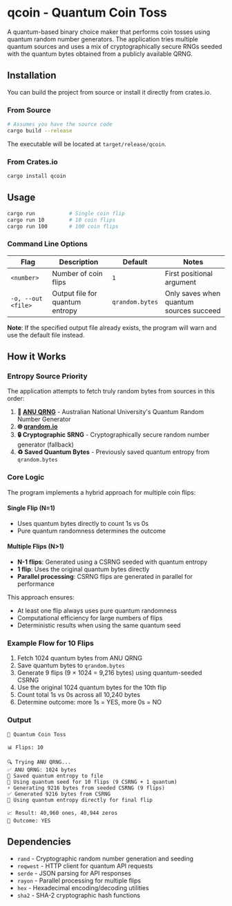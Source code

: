 # qcoin - Quantum Coin Toss

A quantum-based binary choice maker that performs coin tosses using quantum random number generators. The application tries multiple quantum sources and uses a mix of cryptographically secure RNGs seeded with the quantum bytes obtained from a publicly available QRNG.

## Installation

You can build the project from source or install it directly from crates.io.

### From Source

```bash
# Assumes you have the source code
cargo build --release
```
The executable will be located at `target/release/qcoin`.

### From Crates.io

```bash
cargo install qcoin
```

## Usage

```bash
cargo run           # Single coin flip
cargo run 10        # 10 coin flips
cargo run 100       # 100 coin flips
```

### Command Line Options

| Flag | Description | Default | Notes |
|------|-------------|---------|-------|
| `<number>` | Number of coin flips | `1` | First positional argument |
| `-o, --out <file>` | Output file for quantum entropy | `qrandom.bytes` | Only saves when quantum sources succeed |

**Note**: If the specified output file already exists, the program will warn and use the default file instead.

## How it Works

### Entropy Source Priority

The application attempts to fetch truly random bytes from sources in this order:

1. **🔬 [ANU QRNG](https://qrng.anu.edu.au/)** - Australian National University's Quantum Random Number Generator
2. **🌐 [qrandom.io](https://qrandom.io/)** 
3. **🔒 Cryptographic SRNG** - Cryptographically secure random number generator (fallback)
4. **♻️ Saved Quantum Bytes** - Previously saved quantum entropy from `qrandom.bytes`

### Core Logic

The program implements a hybrid approach for multiple coin flips:

#### Single Flip (N=1)
- Uses quantum bytes directly to count 1s vs 0s
- Pure quantum randomness determines the outcome

#### Multiple Flips (N>1) 
- **N-1 flips**: Generated using a CSRNG seeded with quantum entropy
- **1 flip**: Uses the original quantum bytes directly
- **Parallel processing**: CSRNG flips are generated in parallel for performance

This approach ensures:
- At least one flip always uses pure quantum randomness
- Computational efficiency for large numbers of flips
- Deterministic results when using the same quantum seed

### Example Flow for 10 Flips
1. Fetch 1024 quantum bytes from ANU QRNG
2. Save quantum bytes to `qrandom.bytes`
3. Generate 9 flips (9 × 1024 = 9,216 bytes) using quantum-seeded CSRNG
4. Use the original 1024 quantum bytes for the 10th flip
5. Count total 1s vs 0s across all 10,240 bytes
6. Determine outcome: more 1s = YES, more 0s = NO

### Output
```
🎲 Quantum Coin Toss

📊 Flips: 10

🔍 Trying ANU QRNG...
✅ ANU QRNG: 1024 bytes
💾 Saved quantum entropy to file
🌱 Using quantum seed for 10 flips (9 CSRNG + 1 quantum)
⚡ Generating 9216 bytes from seeded CSRNG (9 flips)
✅ Generated 9216 bytes from CSRNG
🔬 Using quantum entropy directly for final flip

📈 Result: 40,960 ones, 40,944 zeros
🎯 Outcome: YES
```

## Dependencies

- `rand` - Cryptographic random number generation and seeding
- `reqwest` - HTTP client for quantum API requests  
- `serde` - JSON parsing for API responses
- `rayon` - Parallel processing for multiple flips
- `hex` - Hexadecimal encoding/decoding utilities
- `sha2` - SHA-2 cryptographic hash functions
